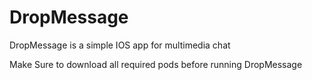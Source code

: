 # DropMessage
DropMessage is a simple IOS app for multimedia chat

Make Sure to download all required pods before running DropMessage
